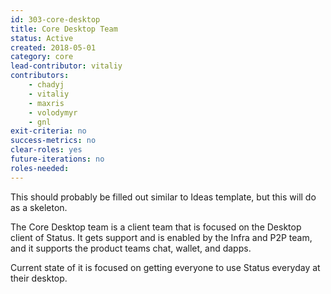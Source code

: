 ```yaml
---
id: 303-core-desktop
title: Core Desktop Team
status: Active
created: 2018-05-01
category: core
lead-contributor: vitaliy
contributors:
    - chadyj
    - vitaliy
    - maxris
    - volodymyr
    - gnl
exit-criteria: no
success-metrics: no
clear-roles: yes
future-iterations: no
roles-needed:
---
```


This should probably be filled out similar to Ideas template, but this will do as a skeleton.

The Core Desktop team is a client team that is focused on the Desktop client of Status. It gets support and is enabled by the Infra and P2P team, and it supports the product teams chat, wallet, and dapps.

Current state of it is focused on getting everyone to use Status everyday at their desktop.

